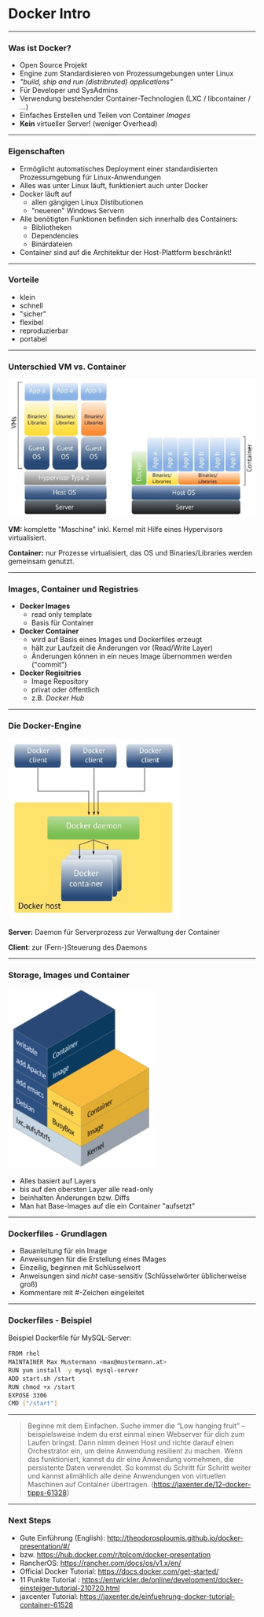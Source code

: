 # Docker Intro

---

### Was ist Docker?

- Open Source Projekt
- Engine zum Standardisieren von Prozessumgebungen unter Linux
- *"build, ship and run (distribruted) applications"*
- Für Developer und SysAdmins
- Verwendung bestehender Container-Technologien (LXC / libcontainer / ...)
- Einfaches Erstellen und Teilen von Container *Images*
- **Kein** virtueller Server! (weniger Overhead)

---

### Eigenschaften

- Ermöglicht automatisches Deployment einer standardisierten Prozessumgebung für Linux-Anwendungen
- Alles was unter Linux läuft, funktioniert auch unter Docker
- Docker läuft auf
  - allen gängigen Linux Distibutionen
  - "neueren" Windows Servern
- Alle benötigten Funktionen befinden sich innerhalb des Containers:
  - Bibliotheken
  - Dependencies
  - Binärdateien
- Container sind auf die Architektur der Host-Plattform beschränkt!

---

### Vorteile

- klein
- schnell
- "sicher"
- flexibel
- reproduzierbar
- portabel

---

### Unterschied VM vs. Container

![](./img/VMvsContainer.jpg)

**VM:** komplette "Maschine" inkl. Kernel mit Hilfe eines Hypervisors virtualisiert.

**Container:** nur Prozesse virtualisiert, das OS und Binaries/Libraries werden gemeinsam genutzt.

---

### Images, Container und Registries

- **Docker Images**
  - read only template
  - Basis für Container
- **Docker Container**
  - wird auf Basis eines Images und Dockerfiles erzeugt
  - hält zur Laufzeit die Änderungen vor (Read/Write Layer)
  - Änderungen können in ein neues Image übernommen werden ("commit")
- **Docker Regisitries**
  - Image Repository
  - privat oder öffentlich
  - z.B. *Docker Hub*

---

### Die Docker-Engine

  ![](.\img\DockerEngine_sml.jpg)

**Server:** Daemon für Serverprozess zur Verwaltung der Container

**Client**: zur (Fern-)Steuerung des Daemons

---

### Storage, Images und Container

![](.\img\DockerLayers_sml.jpg)

- Alles basiert auf Layers
- bis auf den obersten Layer alle read-only
- beinhalten Änderungen bzw. Diffs
- Man hat Base-Images auf die ein Container "aufsetzt"

---

### Dockerfiles - Grundlagen

- Bauanleitung für ein Image
- Anweisungen für die Erstellung eines IMages
- Einzeilig, beginnen mit Schlüsselwort
- Anweisungen sind *nicht* case-sensitiv (Schlüsselwörter üblicherweise groß)
- Kommentare mit #-Zeichen eingeleitet

---

### Dockerfiles  - Beispiel

Beispiel Dockerﬁle für MySQL-Server:

```bash
FROM rhel
MAINTAINER Max Mustermann <max@mustermann.at>
RUN yum install -y mysql mysql-server
ADD start.sh /start
RUN chmod +x /start
EXPOSE 3306
CMD ["/start"]
```

---

> Beginne mit dem Einfachen. Suche immer die “Low hanging fruit” – beispielsweise indem du erst einmal einen Webserver für dich zum Laufen bringst. Dann nimm deinen Host und richte darauf einen Orchestrator ein, um deine Anwendung resilient zu machen. Wenn das funktioniert, kannst du dir eine Anwendung vornehmen, die persistente Daten verwendet. So kommst du Schritt für Schritt weiter und kannst allmählich alle deine Anwendungen von virtuellen Maschinen auf Container übertragen.
> (<https://jaxenter.de/12-docker-tipps-61328>)

---

### Next Steps

- Gute Einführung (English): <http://theodorosploumis.github.io/docker-presentation/#/>
- bzw. <https://hub.docker.com/r/tplcom/docker-presentation>
- RancherOS: <https://rancher.com/docs/os/v1.x/en/>
- Official Docker Tutorial: <https://docs.docker.com/get-started/>
- 11 Punkte Tutorial : <https://entwickler.de/online/development/docker-einsteiger-tutorial-210720.html>
- jaxcenter Tutorial: <https://jaxenter.de/einfuehrung-docker-tutorial-container-61528>